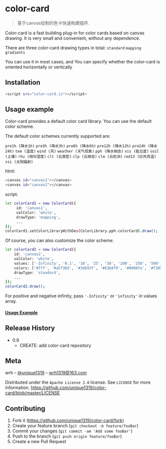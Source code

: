 # color-card
> 基于canvas绘制的色卡快速构建插件.

Color-card is a fast building plug-in for color cards based on canvas drawing.
It is very small and convenient, without any dependence.

There are three color-card drawing types in total: ``standard``  ``mapping`` ``gradients``

You can use it in most cases, and You can specify whether the color-card is oriented horizontally or vertically
## Installation

```sh
<script src="color-card.js"></script>
```

## Usage example

Color-card provides a default color card library.
You can use the default color scheme.

The default color schemes currently supported are:

``pre1h (降水1h)``
``pre3h (降水3h)``
``pre6h (降水6h)``
``pre12h (降水12h)``
``pre24h (降水24h)``
``tem (温度)``
``wind (风)``
``weather (天气现象)``
``pph (降水相态)``
``vis (能见度)``
``soil (土壤)``
``rhu (相对湿度)``
``clt (云类型)``
``clp (云相态)``
``clm (云检测)``
``red13 (红外亮温)``
``ssi (太阳辐射)``


html:
```sh
<canvas id="canvas1"></canvas>
<canvas id="canvas2"></canvas>
```
script:
```sh
let colorCard1 = new ColorCard({
     id: 'canvas1',
     valColor: 'white',
     drawType: 'mapping',
     ...
});
colorCard1.setColorLibraryWithDes(ColorLibrary.pph.colorCard).draw();
```

Of course, you can also customize the color scheme:

```sh
let colorCard2 = new ColorCard({
    id: 'canvas2',
    valColor: 'white',
    values: ['-Infinity', '0.1', '10', '25', '50', '100', '250', '500'],
    colors: ['#fff', '#a5f38d', '#3db93f', '#63b8f9', '#0000fe', '#f305ee', '#810040'],
    drawType: 'standard',
    ...
});
colorCard2.draw();
```
For positive and negative infinity, pass ``'-Infinity'`` or ``'infinity'`` in values array.

#### [Usage Example](https://unique1319.github.io/color-card/) ####

## Release History

* 0.9
    * CREATE: add color-card repository


## Meta

wrh – [@unique1319](https://github.com/unique1319) – wrh1319@163.com

Distributed under the ``Apache License 2.0`` license. See ``LICENSE`` for more information.
<https://github.com/unique1319/color-card/blob/master/LICENSE>

## Contributing

1. Fork it (<https://github.com/unique1319/color-card/fork>)
2. Create your feature branch (`git checkout -b feature/fooBar`)
3. Commit your changes (`git commit -am 'Add some fooBar'`)
4. Push to the branch (`git push origin feature/fooBar`)
5. Create a new Pull Request

